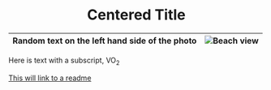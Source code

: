 <h1 align="center"> Centered Title</h1>
  
   
|Random text on the left hand side of the photo   |![Beach view](https://th.bing.com/th/id/R.f96b21fd71b2e219b176ad7077b01588?rik=qqWYA5L6jcT60w&riu=http%3a%2f%2ftravel.home.sndimg.com%2fcontent%2fdam%2fimages%2ftravel%2ffullset%2f2014%2f12%2f4%2ftop-vacation-spots-cancun.jpg.rend.hgtvcom.966.725.jpeg&ehk=1LjPXrpmVbUrXCJhHVy8Kct%2bQd6LM6WRrRq0%2f3E1U1E%3d&risl=&pid=ImgRaw&r=0)|
|---------------|:---------------------------------------------------------------------------------------------------------------------------------------------------------------------------------------------------------------------------------------------------------------------------------------------------------------------------------------|
    
    

  
Here is text with a subscript, VO<sub>2</sub>
 
  
[This will link to a readme](https://github.com/Alina-Saari/KNES381/blob/main/readme.md)



